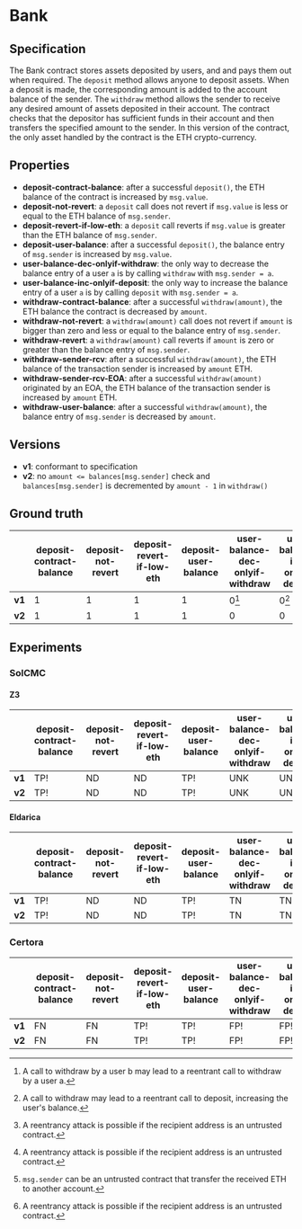 # Bank

## Specification
The Bank contract stores assets deposited by users, and and pays them out when required. The `deposit` method allows anyone to deposit assets. When a deposit is made, the corresponding amount is added to the account balance of the sender. The `withdraw` method allows the sender to receive any desired amount of assets deposited in their account. The contract checks that the depositor has sufficient funds in their account and then transfers the specified amount to the sender. In this version of the contract, the only asset handled by the contract is the ETH crypto-currency.

## Properties
- **deposit-contract-balance**: after a successful `deposit()`, the ETH balance of the contract is increased by `msg.value`.
- **deposit-not-revert**: a `deposit` call does not revert if  `msg.value` is less or equal to the ETH balance of `msg.sender`.
- **deposit-revert-if-low-eth**: a `deposit` call reverts if `msg.value` is greater than the ETH balance of `msg.sender`.
- **deposit-user-balance**: after a successful `deposit()`, the balance entry of `msg.sender` is increased by `msg.value`.
- **user-balance-dec-onlyif-withdraw**: the only way to decrease the balance entry of a user `a` is by calling `withdraw` with `msg.sender = a`.
- **user-balance-inc-onlyif-deposit**: the only way to increase the balance entry of a user `a` is by calling `deposit` with `msg.sender = a`.
- **withdraw-contract-balance**: after a successful `withdraw(amount)`, the ETH balance the contract is decreased by `amount`.
- **withdraw-not-revert**: a `withdraw(amount)` call does not revert if  `amount` is bigger than zero and less or equal to the balance entry of `msg.sender`.
- **withdraw-revert**: a `withdraw(amount)` call reverts if `amount` is zero or greater than the balance entry of `msg.sender`.
- **withdraw-sender-rcv**: after a successful `withdraw(amount)`, the ETH balance of the transaction sender is increased by `amount` ETH.
- **withdraw-sender-rcv-EOA**: after a successful `withdraw(amount)` originated by an EOA, the ETH balance of the transaction sender is increased by `amount` ETH.
- **withdraw-user-balance**: after a successful `withdraw(amount)`, the balance entry of `msg.sender` is decreased by `amount`.

## Versions
- **v1**: conformant to specification
- **v2**: no `amount <= balances[msg.sender]` check and `balances[msg.sender]` is decremented by `amount - 1` in `withdraw()`

## Ground truth
|        | deposit-contract-balance         | deposit-not-revert               | deposit-revert-if-low-eth        | deposit-user-balance             | user-balance-dec-onlyif-withdraw | user-balance-inc-onlyif-deposit  | withdraw-contract-balance        | withdraw-not-revert              | withdraw-revert                  | withdraw-sender-rcv              | withdraw-sender-rcv-EOA          | withdraw-user-balance            |
|--------|----------------------------------|----------------------------------|----------------------------------|----------------------------------|----------------------------------|----------------------------------|----------------------------------|----------------------------------|----------------------------------|----------------------------------|----------------------------------|----------------------------------|
| **v1** | 1                                | 1                                | 1                                | 1                                | 0[^1]                            | 0[^2]                            | 0[^3]                            | 0[^4]                            | 1                                | 0[^5]                            | 1                                | 0[^6]                            |
| **v2** | 1                                | 1                                | 1                                | 1                                | 0                                | 0                                | 0                                | 0                                | 0                                | 0                                | 1                                | 0                                |
 
[^1]: A call to withdraw by a user b may lead to a reentrant call to withdraw by a user a. 
[^2]: A call to withdraw may lead to a reentrant call to deposit, increasing the user's balance.
[^3]: A reentrancy attack is possible if the recipient address is an untrusted contract.
[^4]: A reentrancy attack is possible if the recipient address is an untrusted contract.
[^5]: `msg.sender` can be an untrusted contract that transfer the received ETH to another account.
[^6]: A reentrancy attack is possible if the recipient address is an untrusted contract.

## Experiments
### SolCMC
#### Z3
|        | deposit-contract-balance         | deposit-not-revert               | deposit-revert-if-low-eth        | deposit-user-balance             | user-balance-dec-onlyif-withdraw | user-balance-inc-onlyif-deposit  | withdraw-contract-balance        | withdraw-not-revert              | withdraw-revert                  | withdraw-sender-rcv              | withdraw-sender-rcv-EOA          | withdraw-user-balance            |
|--------|----------------------------------|----------------------------------|----------------------------------|----------------------------------|----------------------------------|----------------------------------|----------------------------------|----------------------------------|----------------------------------|----------------------------------|----------------------------------|----------------------------------|
| **v1** | TP!                              | ND                               | ND                               | TP!                              | UNK                              | UNK                              | TN!                              | ND                               | TP!                              | TN!                              | FN!                              | UNK                              |
| **v2** | TP!                              | ND                               | ND                               | TP!                              | UNK                              | UNK                              | TN!                              | ND                               | TN!                              | TN!                              | FN!                              | TN!                              |
 

#### Eldarica
|        | deposit-contract-balance         | deposit-not-revert               | deposit-revert-if-low-eth        | deposit-user-balance             | user-balance-dec-onlyif-withdraw | user-balance-inc-onlyif-deposit  | withdraw-contract-balance        | withdraw-not-revert              | withdraw-revert                  | withdraw-sender-rcv              | withdraw-sender-rcv-EOA          | withdraw-user-balance            |
|--------|----------------------------------|----------------------------------|----------------------------------|----------------------------------|----------------------------------|----------------------------------|----------------------------------|----------------------------------|----------------------------------|----------------------------------|----------------------------------|----------------------------------|
| **v1** | TP!                              | ND                               | ND                               | TP!                              | TN                               | TN!                              | TN!                              | ND                               | TP!                              | TN!                              | FN!                              | TN!                              |
| **v2** | TP!                              | ND                               | ND                               | TP!                              | TN                               | TN!                              | TN!                              | ND                               | TN!                              | TN!                              | FN!                              | TN!                              |
 


### Certora
|        | deposit-contract-balance         | deposit-not-revert               | deposit-revert-if-low-eth        | deposit-user-balance             | user-balance-dec-onlyif-withdraw | user-balance-inc-onlyif-deposit  | withdraw-contract-balance        | withdraw-not-revert              | withdraw-revert                  | withdraw-sender-rcv              | withdraw-sender-rcv-EOA          | withdraw-user-balance            |
|--------|----------------------------------|----------------------------------|----------------------------------|----------------------------------|----------------------------------|----------------------------------|----------------------------------|----------------------------------|----------------------------------|----------------------------------|----------------------------------|----------------------------------|
| **v1** | FN                               | FN                               | TP!                              | TP!                              | FP!                              | FP!                              | TN                               | TN                               | TP!                              | TN                               | FN                               | FP!                              |
| **v2** | FN                               | FN                               | TP!                              | TP!                              | FP!                              | FP!                              | TN                               | TN                               | TN                               | TN                               | FN                               | TN                               |
 

